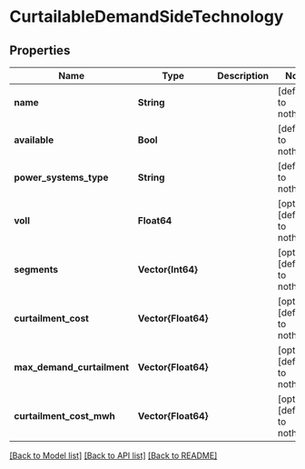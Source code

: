 # CurtailableDemandSideTechnology


## Properties
Name | Type | Description | Notes
------------ | ------------- | ------------- | -------------
**name** | **String** |  | [default to nothing]
**available** | **Bool** |  | [default to nothing]
**power_systems_type** | **String** |  | [default to nothing]
**voll** | **Float64** |  | [optional] [default to nothing]
**segments** | **Vector{Int64}** |  | [optional] [default to nothing]
**curtailment_cost** | **Vector{Float64}** |  | [optional] [default to nothing]
**max_demand_curtailment** | **Vector{Float64}** |  | [optional] [default to nothing]
**curtailment_cost_mwh** | **Vector{Float64}** |  | [optional] [default to nothing]


[[Back to Model list]](../README.md#models) [[Back to API list]](../README.md#api-endpoints) [[Back to README]](../README.md)


